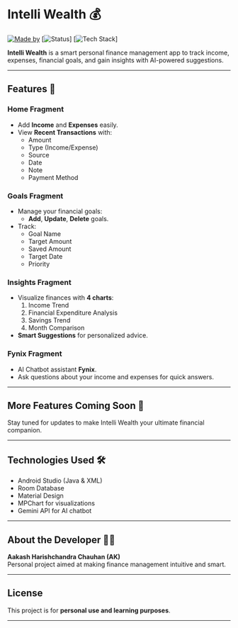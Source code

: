 # Intelli Wealth 💰

[![Made by](https://img.shields.io/badge/Developer-Aakash%20Harishchandra%20Chauhan-blue)](https://github.com/) 
[![Status](https://img.shields.io/badge/Status-Active-brightgreen)] 
[![Tech Stack](https://img.shields.io/badge/Tech-Android%20Studio%2C%20Java%2C%20XML%2C%20Room%20DB%2C%20Material%20Design%2C%20MPChart%2C%20Gemini%20API-orange)] 

**Intelli Wealth** is a smart personal finance management app to track income, expenses, financial goals, and gain insights with AI-powered suggestions.  

---

## Features 🌟

### **Home Fragment**
- Add **Income** and **Expenses** easily.
- View **Recent Transactions** with:
  - Amount
  - Type (Income/Expense)
  - Source
  - Date
  - Note
  - Payment Method

### **Goals Fragment**
- Manage your financial goals:
  - **Add**, **Update**, **Delete** goals.
- Track:
  - Goal Name
  - Target Amount
  - Saved Amount
  - Target Date
  - Priority

### **Insights Fragment**
- Visualize finances with **4 charts**:
  1. Income Trend
  2. Financial Expenditure Analysis
  3. Savings Trend
  4. Month Comparison
- **Smart Suggestions** for personalized advice.

### **Fynix Fragment**
- AI Chatbot assistant **Fynix**.
- Ask questions about your income and expenses for quick answers.

---

## **More Features Coming Soon 🚀**
Stay tuned for updates to make Intelli Wealth your ultimate financial companion.  

---

## **Technologies Used 🛠️**
- Android Studio (Java & XML)  
- Room Database  
- Material Design  
- MPChart for visualizations  
- Gemini API for AI chatbot  

---

## **About the Developer 👨‍💻**
**Aakash Harishchandra Chauhan (AK)**  
Personal project aimed at making finance management intuitive and smart.  

---

## **License**
This project is for **personal use and learning purposes**.  

---

